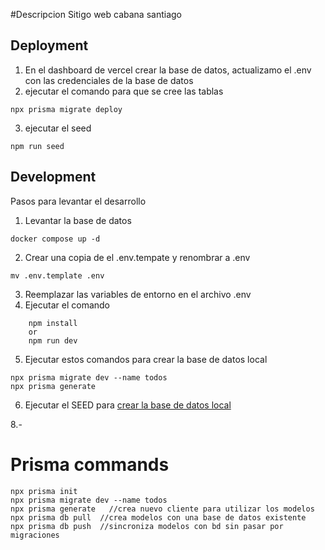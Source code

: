 #Descripcion
Sitigo web cabana santiago
## Deployment
1. En el dashboard de vercel crear la base de datos, actualizamo el .env con las credenciales de la base de datos
2. ejecutar el comando para que se cree las tablas
```
npx prisma migrate deploy
```
3. ejecutar el seed
```
npm run seed 
```
## Development
Pasos para levantar el desarrollo

1. Levantar la base de datos
```
docker compose up -d
```
2. Crear una copia de el .env.tempate y  renombrar a .env
```
mv .env.template .env
```
3. Reemplazar las variables de entorno en el archivo .env
4. Ejecutar el comando 
``` 
    npm install 
    or 
    npm run dev
```
5. Ejecutar estos comandos para crear la base de datos local
```
npx prisma migrate dev --name todos
npx prisma generate
```
6. Ejecutar el SEED para 
[crear la base de datos local](localhost:3000/api/seed)

8.-

# Prisma commands
```
npx prisma init
npx prisma migrate dev --name todos
npx prisma generate   //crea nuevo cliente para utilizar los modelos
npx prisma db pull  //crea modelos con una base de datos existente
npx prisma db push  //sincroniza modelos con bd sin pasar por migraciones
```
